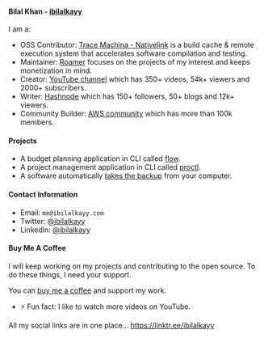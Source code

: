 #### Bilal Khan - [ibilalkayy](https://ibilalkayy.com)

I am a:

- OSS Contributor: [Trace Machina - Nativelink](https://nativelink.com) is a build cache & remote execution system that accelerates software compilation and testing.
- Maintainer: [Roamer](https://roamer.cafe) focuses on the projects of my interest and keeps monetization in mind.
- Creator: [YouTube channel](https://www.youtube.com/@coderoamer) which has 350+ videos, 54k+ viewers and 2000+ subscribers.
- Writer: [Hashnode](https://ibilalkayy.hashnode.dev/) which has 150+ followers, 50+ blogs and 12k+ viewers.
- Community Builder: [AWS community](https://aws.amazon.com/developer/community/community-builders/) which has more than 100k members.

#### Projects

- A budget planning application in CLI called [flow](https://github.com/ibilalkayy/flow).
- A project management application in CLI called [proctl](https://github.com/ibilalkayy/proctl).
- A software automatically [takes the backup](https://github.com/ibilalkayy/Automatic-Backup-and-Monitoring-Software) from your computer.

#### Contact Information

- Email: `me@ibilalkayy.com`
- Twitter: [@ibilalkayy](https://x.com/ibilalkayy)
- LinkedIn: [@ibilalkayy](https://www.linkedin.com/in/ibilalkayy/)

#### Buy Me A Coffee

I will keep working on my projects and contributing to the open source. To do these things, I need your support.

You can [buy me a coffee](https://www.buymeacoffee.com/ibilalkayy) and support my work.

- ⚡ Fun fact: I like to watch more videos on YouTube.

All my social links are in one place... https://linktr.ee/ibilalkayy
